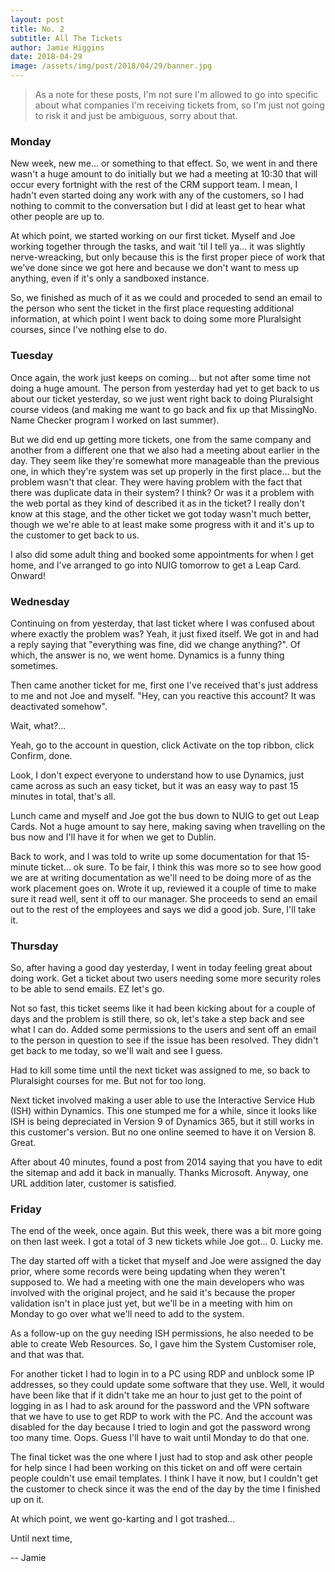 ```yaml
---
layout: post
title: No. 2
subtitle: All The Tickets
author: Jamie Higgins
date: 2018-04-29
image: /assets/img/post/2018/04/29/banner.jpg
---
```


> As a note for these posts, I'm not sure I'm allowed to go into specific about what companies I'm receiving tickets from, so I'm just not going to risk it and just be ambiguous, sorry about that.

### Monday

New week, new me... or something to that effect. So, we went in and there wasn't a huge amount to do initially but we had a meeting at 10:30 that will occur every fortnight with the rest of the CRM support team. I mean, I hadn't even started doing any work with any of the customers, so I had nothing to commit to the conversation but I did at least get to hear what other people are up to.

At which point, we started working on our first ticket. Myself and Joe working together through the tasks, and wait 'til I tell ya... it was slightly nerve-wreacking, but only because this is the first proper piece of work that we've done since we got here and because we don't want to mess up anything, even if it's only a sandboxed instance.

So, we finished as much of it as we could and proceded to send an email to the person who sent the ticket in the first place requesting additional information, at which point I went back to doing some more Pluralsight courses, since I've nothing else to do.

### Tuesday

Once again, the work just keeps on coming... but not after some time not doing a huge amount. The person from yesterday had yet to get back to us about our ticket yesterday, so we just went right back to doing Pluralsight course videos (and making me want to go back and fix up that MissingNo. Name Checker program I worked on last summer).

But we did end up getting more tickets, one from the same company and another from a different one that we also had a meeting about earlier in the day. They seem like they're somewhat more manageable than the previous one, in which they're system was set up properly in the first place... but the problem wasn't that clear. They were having problem with the fact that there was duplicate data in their system? I think? Or was it a problem with the web portal as they kind of described it as in the ticket? I really don't know at this stage, and the other ticket we got today wasn't much better, though we we're able to at least make some progress with it and it's up to the customer to get back to us.

I also did some adult thing and booked some appointments for when I get home, and I've arranged to go into NUIG tomorrow to get a Leap Card. Onward!

### Wednesday

Continuing on from yesterday, that last ticket where I was confused about where exactly the problem was? Yeah, it just fixed itself. We got in and had a reply saying that "everything was fine, did we change anything?". Of which, the answer is no, we went home. Dynamics is a funny thing sometimes.

Then came another ticket for me, first one I've received that's just address to me and not Joe and myself. "Hey, can you reactive this account? It was deactivated somehow".

Wait, what?...

Yeah, go to the account in question, click Activate on the top ribbon, click Confirm, done.

Look, I don't expect everyone to understand how to use Dynamics, just came across as such an easy ticket, but it was an easy way to past 15 minutes in total, that's all.

Lunch came and myself and Joe got the bus down to NUIG to get out Leap Cards. Not a huge amount to say here, making saving when travelling on the bus now and I'll have it for when we get to Dublin.

Back to work, and I was told to write up some documentation for that 15-minute ticket... ok sure. To be fair, I think this was more so to see how good we are at writing documentation as we'll need to be doing more of as the work placement goes on. Wrote it up, reviewed it a couple of time to make sure it read well, sent it off to our manager. She proceeds to send an email out to the rest of the employees and says we did a good job. Sure, I'll take it.

### Thursday

So, after having a good day yesterday, I went in today feeling great about doing work. Get a ticket about two users needing some more security roles to be able to send emails. EZ let's go.

Not so fast, this ticket seems like it had been kicking about for a couple of days and the problem is still there, so ok, let's take a step back and see what I can do. Added some permissions to the users and sent off an email to the person in question to see if the issue has been resolved. They didn't get back to me today, so we'll wait and see I guess.

Had to kill some time until the next ticket was assigned to me, so back to Pluralsight courses for me. But not for too long.

Next ticket involved making a user able to use the Interactive Service Hub (ISH) within Dynamics. This one stumped me for a while, since it looks like ISH is being depreciated in Version 9 of Dynamics 365, but it still works in this customer's version. But no one online seemed to have it on Version 8. Great.

After about 40 minutes, found a post from 2014 saying that you have to edit the sitemap and add it back in manually. Thanks Microsoft. Anyway, one URL addition later, customer is satisfied.

### Friday

The end of the week, once again. But this week, there was a bit more going on then last week. I got a total of 3 new tickets while Joe got... 0. Lucky me.

The day started off with a ticket that myself and Joe were assigned the day prior, where some records were being updating when they weren't supposed to. We had a meeting with one the main developers who was involved with the original project, and he said it's because the proper validation isn't in place just yet, but we'll be in a meeting with him on Monday to go over what we'll need to add to the system.

As a follow-up on the guy needing ISH permissions, he also needed to be able to create Web Resources. So, I gave him the System Customiser role, and that was that.

For another ticket I had to login in to a PC using RDP and unblock some IP addresses, so they could update some software that they use. Well, it would have been like that if it didn't take me an hour to just get to the point of logging in as I had to ask around for the password and the VPN software that we have to use to get RDP to work with the PC. And the account was disabled for the day because I tried to login and got the password wrong too many time. Oops. Guess I'll have to wait until Monday to do that one.

The final ticket was the one where I just had to stop and ask other people for help since I had been working on this ticket on and off were certain people couldn't use email templates. I think I have it now, but I couldn't get the customer to check since it was the end of the day by the time I finished up on it.

At which point, we went go-karting and I got trashed...

Until next time,

-- Jamie